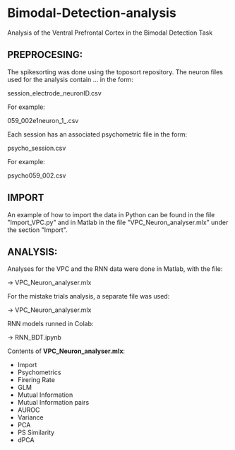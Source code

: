 # Bimodal-Detection-analysis
Analysis of the Ventral Prefrontal Cortex in the Bimodal Detection Task

## PREPROCESING:

The spikesorting was done using the toposort repository. The neuron files used for the analysis contain ...
in the form:

session_electrode_neuronID.csv

For example:

059_002e1neuron_1_.csv

Each session has an associated psychometric file in the form:

psycho_session.csv

For example:

psycho059_002.csv

## IMPORT

An example of how to import the data in Python can be found in the file "Import_VPC.py" and in Matlab in the file "VPC_Neuron_analyser.mlx" under the section "Import".


## ANALYSIS:

Analyses for the VPC and the RNN data were done in Matlab, with the file:

->  VPC_Neuron_analyser.mlx

For the mistake trials analysis, a separate file was used:

->  VPC_Neuron_analyser.mlx

RNN models runned in Colab:

-> RNN_BDT.ipynb


Contents of **VPC_Neuron_analyser.mlx**:
* Import
* Psychometrics
* Firering Rate
* GLM
* Mutual Information
* Mutual Information pairs
* AUROC
* Variance
* PCA
* PS Similarity
* dPCA
